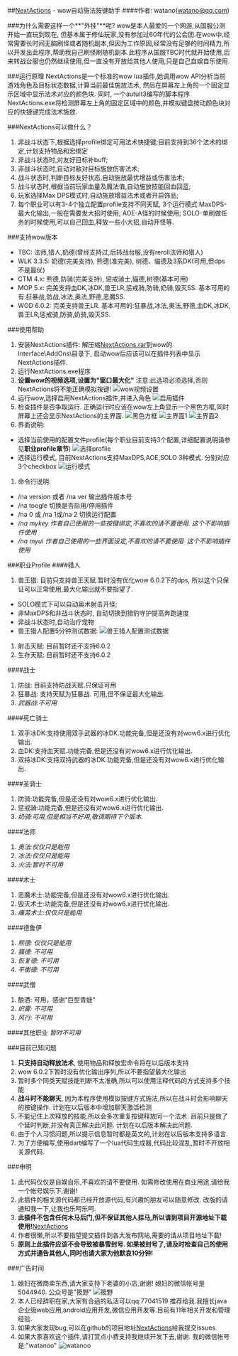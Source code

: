 ##[NextActions](https://github.com/watano/NextActions) - wow自动施法按键助手
####作者: watano(watano@qq.com)

###为什么需要这样一个**"外挂"**呢?
wow是本人最爱的一个网游,从国服公测开始一直玩到现在, 但基本属于修仙玩家,没有参加过60年代的公会团.在wow中,经常需要长时间无脑刷怪或者随机副本,但因为工作原因,经常没有足够的时间精力,所以开发出此程序,帮助我自己刷怪刷随机副本.此程序从国服TBC时代就开始使用,后来转战台服也仍然继续使用,但一直没有开放给其他人使用,只是自己自娱自乐使用.

###运行原理
NextActions是一个标准的wow lua插件,她调用wow API分析当前游戏角色及目标状态数据,计算当前最佳施放法术, 然后在屏幕左上角的一个固定显示区域中显示法术对应的颜色块. 同时, 一个autuIt3编写的脚本程序NextActions.exe将检测屏幕左上角的固定区域中的颜色,并模拟键盘按动颜色块对应的快捷键完成法术施放.

###NextActions可以做什么？
1. 非战斗状态下,根据选择profile绑定可用法术快捷键;目前支持到36个法术的绑定,计划支持物品和宏绑定
1. 非战斗状态时,对友好目标补buff;
1. 非战斗状态时,自动对敌对目标施放伤害法术;
1. 战斗状态时,判断目标友好状态,自动施放最优增益或伤害法术;
1. 战斗状态时,根据当前玩家血量及魔法值,自动施放技能回血回蓝;
1. 玩家选择Max DPS模式时,自动施放增益法术或者开启饰品;
1. 每个职业可以有3-4个独立配置profile支持不同天赋, 3个运行模式:MaxDPS-最大化输出,一般在需要发大招时使用; AOE-A怪的时候使用; SOLO-单刷做任务的时候使用,可以自己回血,释放一些小大招,自动开怪等.

###支持wow版本
- TBC: 法师,猎人,奶德(曾经支持过,后转战台服,没有reroll法师和猎人)
- WLK 3.3.5: 奶德(完美支持), 熊德(准完美), 树德、貓德及3系DK(可用,但dps不是最优)
- CTM 4.x: 熊德,防骑(完美支持), 惩戒骑士,貓德,树德(基本可用)
- MOP 5.x: 完美支持血DK,冰DK,兽王LR,惩戒骑,防骑,奶骑,毁灭SS. 基本可用的有:狂暴战,防战,冰法,奥法,野德,恶魔SS.
- WOD 6.0.2: 完美支持兽王LR. 基本可用的:狂暴战,冰法,奥法,野德,血DK,冰DK,兽王LR,惩戒骑,防骑,奶骑,毁灭SS.

###使用帮助
1. 安装NextActions插件: 解压缩[NextActions.rar](https://raw.githubusercontent.com/watano/NextActions/master/NextActions.rar)到wow的Interface\AddOns\目录下, 启动wow后应该可以在插件列表中显示NextActions插件.
1. 运行NextActions.exe程序
1. **设置wow的视频选项,设置为"窗口最大化"** 注意:此选项必须选择,否则NextActions将不能正确模拟按键!
  ![wow视频设置](./img/cfg01.jpg)
1. 运行wow,选择启用NextActions插件,并进入角色
  ![启用插件](./img/cfg02.jpg)
1. 检查插件是否争取运行. 正确运行时应该在wow左上角显示一个黑色方框,同时屏幕上还会显示NextActions的主界面.
  ![黑色方框](./img/cfg03.jpg)
  ![主界面1](./img/cfg04.jpg)
  ![主界面2](./img/cfg05.jpg)
1. 界面说明:
 - 选择当前使用的配置文件profile(每个职业目前支持3个配置,详细配置说明请参见**职业profile章节**)
  ![选择profile](./img/cfg04.jpg)
 - 选择运行模式, 目前NextActions支持MaxDPS,AOE,SOLO 3种模式. 分别对应3个checkbox
  ![运行模式](./img/cfg05.jpg)
1. 命令行说明:
 - /na version 或者 /na ver 输出插件版本号
 - /na toogle 切换是否启用/停用插件
 - /na 0 或 /na 1或/na 2 切换运行配置
 - */na mykey 作者自己使用的一些按键绑定,不喜欢的请不要使用. 这个不影响插件使用*
 - */na myui 作者自己使用的一些界面设定,不喜欢的请不要使用. 这个不影响插件使用*

###职业Profile
####猎人
1. 兽王猎: 目前只支持兽王天赋.暂时没有优化wow 6.0.2下的dps, 所以这个只保证可以正常使用,最大化输出就不要指望了.
 - SOLO模式下可以自动奥术射击开怪;
 - 非MaxDPS和非战斗状态时, 自动切换到猎豹守护提高奔跑速度
 - 非战斗状态时,自动治疗宠物
 - 兽王猎人配置5分钟测试数据: ![兽王猎人配置测试数据](./img/testlr.jpg)
1. 射击天赋: 目前暂时还不支持6.0.2
1. 生存天赋: 目前暂时还不支持6.0.2

####战士
 1. 防战: 目前支持防战天赋.只保证可用
 1. 狂暴战: 支持天赋为狂暴战. 可用,但不保证最大化输出.
 1. *武器战:不可用*

####死亡骑士
 1. 双手冰DK:支持使用双手武器的冰DK.功能完备,但是还没有对wow6.x进行优化输出.
 1. 血DK:支持血天赋.功能完备,但是还没有对wow6.x进行优化输出.
 1. 双持冰DK:支持双持武器的冰DK.功能完备,但是还没有对wow6.x进行优化输出.

####圣骑士
 1. 防骑:功能完备,但是还没有对wow6.x进行优化输出.
 1. 惩戒骑:功能完备,但是还没有对wow6.x进行优化输出.
 1. *奶骑:可用,但是相当不好用,敬请期待下个版本.*

####法师
 1. *奥法:仅仅只是能用*
 1. *冰法:仅仅只是能用*
 1. *火法:暂时不可用*

####术士
 1. 恶魔术士:功能完备,但是还没有对wow6.x进行优化输出.
 1. 毁灭术士:功能完备,但是还没有对wow6.x进行优化输出.
 1. *痛苦术士:仅仅只是能用*

####德鲁伊
 1. *熊德: 仅仅只是能用*
 1. *猫德: 不可用*
 1. *恢复德: 不可用*
 1. *平衡德: 不可用*

####武僧
 1. 酿酒: 可用，感谢“巨型青蛙”
 1. *织雾: 不可用*
 1. *风行: 不可用*

####其他职业
*暂时不可用*

###目前已知问题
1. **只支持自动释放法术**, 使用物品和释放宏命令将在以后版本支持
1. wow 6.0.2下暂时没有优化输出序列,所以不要指望最大化输出
1. 暂时多个同类天赋技能判断不太准确,所以可以使用注释代码的方式支持多个技能
1. **战斗时不能聊天**, 因为本程序使用模拟按键方式施法,所以在战斗时会影响聊天的按键操作. 计划在以后版本中增加聊天激活检测
1. 不能记住上次释放的技能,所以会多次重复按键释放同一个法术. 目前只是做了个延时判断,并没有真正解决此问题. 计划在以后版本解决此问题.
1. 由于个人习惯问题,所以提示信息暂时都是英文的,计划在以后版本支持多语言.
1. 为了方便编写,使用dart编写了一个lua代码生成器,代码比较混乱,暂时不开放相关源代码.

###申明
1. 此代码仅仅是自娱自乐,不喜欢的请不要使用. 如需修改使用在商业用途,请给我一个帐号娱乐下,谢谢!
1. 此插件的相关源代码都已经开放源代码,有兴趣的朋友可以随意修改. 改版的请通知我一下,让我也乐呵乐呵.
1. **此插件不包含任何木马后门,但不保证其他人挂马,所以请到项目开源地址下载使用!**[NextActions](https://github.com/watano/NextActions)
1. 作者很懒,所以不要指望提交插件到各大发布网站,需要的请从项目地址下载!
1. **原则上此插件应该不会导致被暴雪封号. 如果被封号了,请及时检查自己的使用方式并通告其他人,同时也请大家为他默哀10分钟!**

###广告时间
1. 媳妇在微商卖东西,请大家支持下老婆的小店,谢谢! 媳妇的微信帐号是5044940. 公众号是"筱野"
  ![筱野](./img/xy.jpg)
1. 本人已经辞职在家,大家有合适的私活可以qq:77041519 推荐给我.我擅长java企业级web应用,android应用开发,微信应用开发等.目前有11年相关开发和管理经验.
1. 如果大家发现bug,可以在github的项目地址[NextActions](https://github.com/watano/NextActions)给我提交issues.
1. 如果大家喜欢这个插件,请打赏点小费支持我继续开发下去,谢谢. 我的微信帐号是:"watanoo" ![watanoo](./img/watanoo.jpg)
